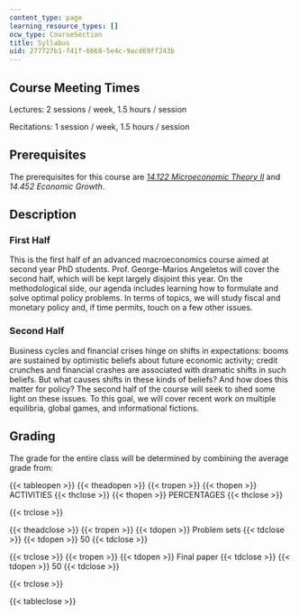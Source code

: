 ```yaml
---
content_type: page
learning_resource_types: []
ocw_type: CourseSection
title: Syllabus
uid: 277727b1-f41f-6668-5e4c-9acd69ff243b
---
```


Course Meeting Times
--------------------

Lectures: 2 sessions / week, 1.5 hours / session

Recitations: 1 session / week, 1.5 hours / session

Prerequisites
-------------

The prerequisites for this course are [_14.122 Microeconomic Theory II_](/courses/14-122-microeconomic-theory-ii-fall-2002) and _14.452 Economic Growth_.

Description
-----------

### First Half

This is the first half of an advanced macroeconomics course aimed at second year PhD students. Prof. George-Marios Angeletos will cover the second half, which will be kept largely disjoint this year. On the methodological side, our agenda includes learning how to formulate and solve optimal policy problems. In terms of topics, we will study fiscal and monetary policy and, if time permits, touch on a few other issues.

### Second Half

Business cycles and financial crises hinge on shifts in expectations: booms are sustained by optimistic beliefs about future economic activity; credit crunches and financial crashes are associated with dramatic shifts in such beliefs. But what causes shifts in these kinds of beliefs? And how does this matter for policy? The second half of the course will seek to shed some light on these issues. To this goal, we will cover recent work on multiple equilibria, global games, and informational fictions.

Grading
-------

The grade for the entire class will be determined by combining the average grade from:

{{< tableopen >}}
{{< theadopen >}}
{{< tropen >}}
{{< thopen >}}
ACTIVITIES
{{< thclose >}}
{{< thopen >}}
PERCENTAGES
{{< thclose >}}

{{< trclose >}}

{{< theadclose >}}
{{< tropen >}}
{{< tdopen >}}
Problem sets
{{< tdclose >}}
{{< tdopen >}}
50
{{< tdclose >}}

{{< trclose >}}
{{< tropen >}}
{{< tdopen >}}
Final paper
{{< tdclose >}}
{{< tdopen >}}
50
{{< tdclose >}}

{{< trclose >}}

{{< tableclose >}}